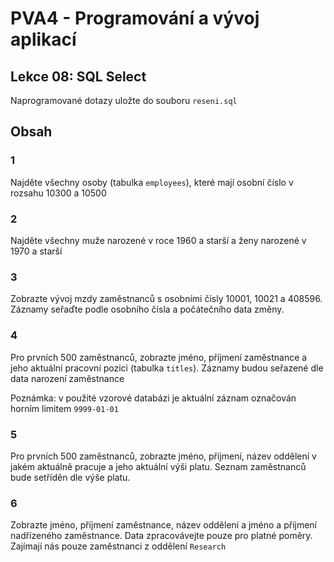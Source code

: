 # PVA4 - Programování a vývoj aplikací
## Lekce 08: SQL Select

Naprogramované dotazy uložte do souboru `reseni.sql`

## Obsah


### 1 
Najděte všechny osoby (tabulka `employees`), které mají osobní číslo v rozsahu 10300 a 10500

### 2
Najděte všechny muže narozené v roce 1960 a starší a ženy narozené v 1970 a starší

### 3
Zobrazte vývoj mzdy zaměstnanců s osobními čísly 10001, 10021 a 408596.
Záznamy seřaďte podle osobního čísla a počátečního data změny.

### 4
Pro prvních 500 zaměstnanců, zobrazte jméno, příjmení zaměstnance a jeho aktuální pracovní pozici (tabulka `titles`). Záznamy budou seřazené dle data narození zaměstnance

Poznámka: v použité vzorové databázi je aktuální záznam označován horním limitem `9999-01-01`


### 5
Pro prvních 500 zaměstnanců, zobrazte jméno, příjmení, název oddělení v jakém aktuálně pracuje a jeho aktuální výši platu. Seznam zaměstnanců bude setříděn dle výše platu.

### 6
Zobrazte jméno, příjmení zaměstnance, název oddělení a jméno a příjmení nadřízeného zaměstnance. Data zpracovávejte pouze pro platné poměry. Zajímají nás pouze zaměstnanci z oddělení `Research`
